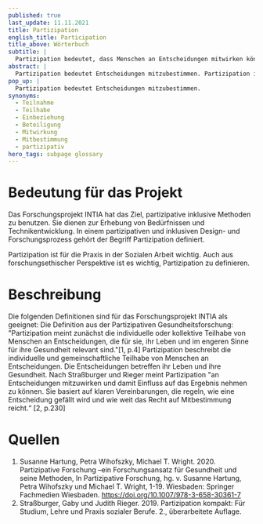 ```yaml
---
published: true
last_update: 11.11.2021
title: Partizipation
english_title: Participation
title_above: Wörterbuch
subtitle: |
  Partizipation bedeutet, dass Menschen an Entscheidungen mitwirken können und dadurch ein Ergebnis beeinflussen können.
abstract: |
  Partizipation bedeutet Entscheidungen mitzubestimmen. Partizipation ist wichtig für die Soziale Arbeit und das Forschungs·projekt INTIA. Das Forschungs·projekt INTIA will partizipativ digitale Alltagshilfen entwickeln. Das heißt: es ist wichtig, dass Teilnehmende im Projekt Entscheidungen treffen können.
pop_up: |
  Partizipation bedeutet Entscheidungen mitzubestimmen.
synonyms:
  - Teilnahme
  - Teilhabe
  - Einbeziehung
  - Beteiligung
  - Mitwirkung
  - Mitbestimmung
  - partizipativ
hero_tags: subpage glossary
---
```


# Bedeutung für das Projekt

Das Forschungsprojekt INTIA hat das Ziel, partizipative inklusive Methoden zu benutzen. Sie dienen zur Erhebung von Bedürfnissen und Technikentwicklung. In einem partizipativen und inklusiven Design- und Forschungsprozess gehört der Begriff Partizipation definiert.

Partizipation ist für die Praxis in der Sozialen Arbeit wichtig. Auch aus forschungsethischer Perspektive ist es wichtig, Partizipation zu definieren.

# Beschreibung

Die folgenden Definitionen sind für das Forschungsprojekt INTIA als geeignet:
Die Definition aus der Partizipativen Gesundheitsforschung: "Partizipation meint zunächst die individuelle oder kollektive Teilhabe von Menschen an Entscheidungen, die für sie, ihr Leben und im engeren Sinne für ihre Gesundheit relevant sind."[1, p.4]
Partizipation beschreibt die individuelle und gemeinschaftliche Teilhabe von Menschen an Entscheidungen. Die Entscheidungen betreffen ihr Leben und ihre Gesundheit.
Nach Straßburger und Rieger meint Partizipation "an Entscheidungen mitzuwirken und damit Einfluss auf das Ergebnis nehmen zu können. Sie basiert auf klaren Vereinbarungen, die regeln, wie eine Entscheidung gefällt wird und wie weit das Recht auf Mitbestimmung reicht.“ [2, p.230]

# Quellen

1. Susanne Hartung, Petra Wihofszky, Michael T. Wright. 2020. Partizipative Forschung –ein Forschungsansatz für Gesundheit und seine Methoden, In Partizipative Forschung, hg. v. Susanne Hartung, Petra Wihofszky und Michael T. Wright, 1-19. Wiesbaden: Springer Fachmedien Wiesbaden. https://doi.org/10.1007/978-3-658-30361-7
2. Straßburger, Gaby und Judith Rieger. 2019. Partizipation kompakt: Für Studium, Lehre und Praxis sozialer Berufe. 2., überarbeitete Auflage.
